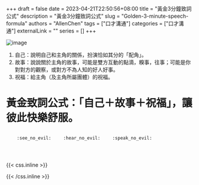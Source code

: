 +++ 
draft = false
date = 2023-04-21T22:50:56+08:00
title = "黃金3分鐘致詞公式"
description = "黃金3分鐘致詞公式"
slug = "Golden-3-minute-speech-formula"
authors = "AllenChen"
tags = ["口才溝通"]
categories = ["口才溝通"]
externalLink = ""
series = []
+++

![image](/images/post/A-rabbit-holding-a-microphone-with-big-blue-eyes-at-a-wedding-banquet-with-Van-Gogh-style.jpeg)

1. 自己：說明自己和主角的關係，扮演恰如其分的「配角」。
2. 故事：說說關於主角的故事，可能是雙方互動的點滴，糗事，往事；可能是你對對方的觀察，或對方不為人知的好人好事。
3. 祝福：給主角（及主角所屬團體）的祝福。

# 黃金致詞公式：「自己＋故事＋祝福」，讓彼此快樂舒服。

<p><span class="nowrap"><span class="emojify">🙈</span> <code>:see_no_evil:</code></span>  <span class="nowrap"><span class="emojify">🙉</span> <code>:hear_no_evil:</code></span>  <span class="nowrap"><span class="emojify">🙊</span> <code>:speak_no_evil:</code></span></p>
<br>
    

{{< css.inline >}}
<style>
.emojify {
	font-family: Apple Color Emoji, Segoe UI Emoji, NotoColorEmoji, Segoe UI Symbol, Android Emoji, EmojiSymbols;
	font-size: 2rem;
	vertical-align: middle;
}
@media screen and (max-width:650px) {
  .nowrap {
    display: block;
    margin: 25px 0;
  }
}
</style>
{{< /css.inline >}}
